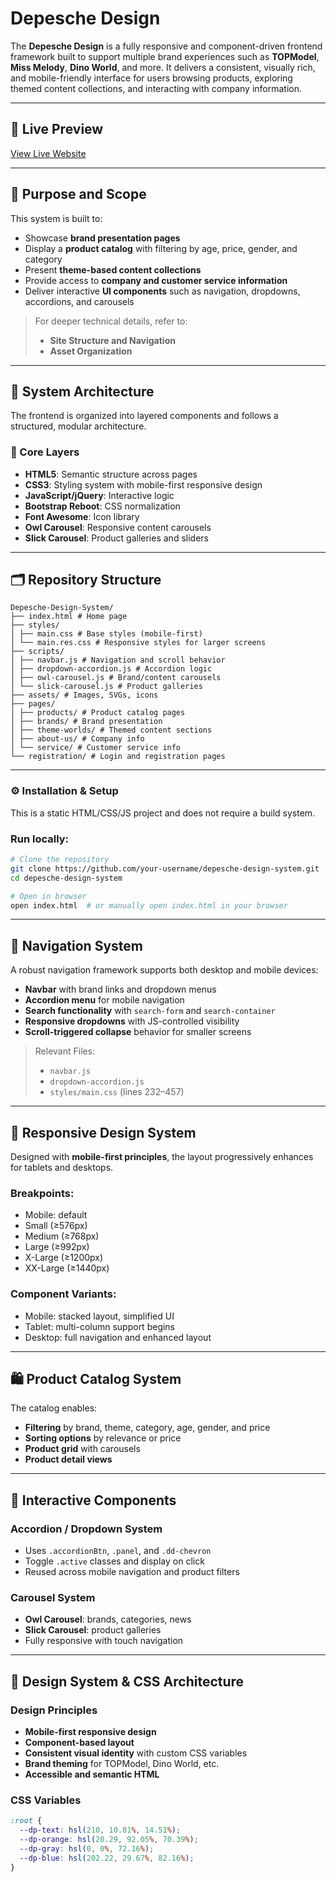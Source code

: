 # Depesche Design

The **Depesche Design** is a fully responsive and component-driven frontend framework built to support multiple brand experiences such as **TOPModel**, **Miss Melody**, **Dino World**, and more. It delivers a consistent, visually rich, and mobile-friendly interface for users browsing products, exploring themed content collections, and interacting with company information.

---

## 🔗 Live Preview

[View Live Website](https://depesche-design.netlify.app)

---

## 🎯 Purpose and Scope

This system is built to:

- Showcase **brand presentation pages**
- Display a **product catalog** with filtering by age, price, gender, and category
- Present **theme-based content collections**
- Provide access to **company and customer service information**
- Deliver interactive **UI components** such as navigation, dropdowns, accordions, and carousels

> For deeper technical details, refer to:
>
> - **Site Structure and Navigation**
> - **Asset Organization**

---

## 🧱 System Architecture

The frontend is organized into layered components and follows a structured, modular architecture.

### 🔹 Core Layers

- **HTML5**: Semantic structure across pages
- **CSS3**: Styling system with mobile-first responsive design
- **JavaScript/jQuery**: Interactive logic
- **Bootstrap Reboot**: CSS normalization
- **Font Awesome**: Icon library
- **Owl Carousel**: Responsive content carousels
- **Slick Carousel**: Product galleries and sliders

---

## 🗂️ Repository Structure

```base
Depesche-Design-System/
├── index.html # Home page
├── styles/
│ ├── main.css # Base styles (mobile-first)
│ └── main.res.css # Responsive styles for larger screens
├── scripts/
│ ├── navbar.js # Navigation and scroll behavior
│ ├── dropdown-accordion.js # Accordion logic
│ ├── owl-carousel.js # Brand/content carousels
│ └── slick-carousel.js # Product galleries
├── assets/ # Images, SVGs, icons
├── pages/
│ ├── products/ # Product catalog pages
│ ├── brands/ # Brand presentation
│ ├── theme-worlds/ # Themed content sections
│ ├── about-us/ # Company info
│ └── service/ # Customer service info
└── registration/ # Login and registration pages
```

---

### ⚙️ Installation & Setup

This is a static HTML/CSS/JS project and does not require a build system.

### Run locally:

```bash
# Clone the repository
git clone https://github.com/your-username/depesche-design-system.git
cd depesche-design-system

# Open in browser
open index.html  # or manually open index.html in your browser
````

---

## 🧭 Navigation System

A robust navigation framework supports both desktop and mobile devices:

- **Navbar** with brand links and dropdown menus
- **Accordion menu** for mobile navigation
- **Search functionality** with `search-form` and `search-container`
- **Responsive dropdowns** with JS-controlled visibility
- **Scroll-triggered collapse** behavior for smaller screens

> Relevant Files:
>
> - `navbar.js`
> - `dropdown-accordion.js`
> - `styles/main.css` (lines 232–457)

---

## 📱 Responsive Design System

Designed with **mobile-first principles**, the layout progressively enhances for tablets and desktops.

### Breakpoints:

- Mobile: default
- Small (≥576px)
- Medium (≥768px)
- Large (≥992px)
- X-Large (≥1200px)
- XX-Large (≥1440px)

### Component Variants:

- Mobile: stacked layout, simplified UI
- Tablet: multi-column support begins
- Desktop: full navigation and enhanced layout

---

## 🛍️ Product Catalog System

The catalog enables:

- **Filtering** by brand, theme, category, age, gender, and price
- **Sorting options** by relevance or price
- **Product grid** with carousels
- **Product detail views**

---

## 🧩 Interactive Components

### Accordion / Dropdown System

- Uses `.accordionBtn`, `.panel`, and `.dd-chevron`
- Toggle `.active` classes and display on click
- Reused across mobile navigation and product filters

### Carousel System

- **Owl Carousel**: brands, categories, news
- **Slick Carousel**: product galleries
- Fully responsive with touch navigation

---

## 🎨 Design System & CSS Architecture

### Design Principles

- **Mobile-first responsive design**
- **Component-based layout**
- **Consistent visual identity** with custom CSS variables
- **Brand theming** for TOPModel, Dino World, etc.
- **Accessible and semantic HTML**

### CSS Variables

````css
:root {
  --dp-text: hsl(210, 10.81%, 14.51%);
  --dp-orange: hsl(20.29, 92.05%, 70.39%);
  --dp-gray: hsl(0, 0%, 72.16%);
  --dp-blue: hsl(202.22, 29.67%, 82.16%);
}
````

